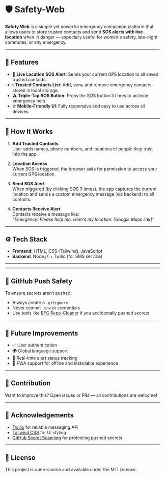 # 🛡️ Safety-Web

**Safety Web** is a simple yet powerful emergency companion platform that allows users to store trusted contacts and send **SOS alerts with live location** when in danger — especially useful for women's safety, late-night commutes, or any emergency.

---

## 🚀 Features

- 📍 **Live Location SOS Alert**: Sends your current GPS location to all saved trusted contacts.
- 📞 **Trusted Contacts List**: Add, view, and remove emergency contacts stored in local storage.
- ⚠️ **Triple-Tap SOS Button**: Press the SOS button 3 times to activate emergency help.
- 🌐 **Mobile-Friendly UI**: Fully responsive and easy to use across all devices.

---

## 🧠 How It Works

1. **Add Trusted Contacts**  
   User adds names, phone numbers, and locations of people they trust into the app.

2. **Location Access**  
   When SOS is triggered, the browser asks for permission to access your current GPS location.

3. **Send SOS Alert**  
   When triggered (by clicking SOS 3 times), the app captures the current location and sends a custom emergency message (via backend) to all contacts.

4. **Contacts Receive Alert**  
   Contacts receive a message like:  
   _"Emergency! Please help me. Here's my location: [Google Maps link]"_

---

## ⚙️ Tech Stack

- **Frontend**: HTML, CSS (Tailwind), JavaScript
- **Backend**: Node.js + Twilio (for SMS service)

---


---

## 🛑 GitHub Push Safety

To ensure secrets aren’t pushed:

- Always create a `.gitignore`
- Never commit `.env` or credentials
- Use tools like [BFG Repo-Cleaner](https://rtyley.github.io/bfg-repo-cleaner/) if you accidentally pushed secrets

---

## 📌 Future Improvements

- ✅ User authentication
- 🌍 Global language support
- 📡 Real-time alert status tracking
- 📱 PWA support for offline and installable experience

---

## 🤝 Contribution

Want to improve this? Open issues or PRs — all contributions are welcome!

---

## 🙏 Acknowledgements

- [Twilio](https://www.twilio.com/) for reliable messaging API
- [Tailwind CSS](https://tailwindcss.com/) for UI styling
- [GitHub Secret Scanning](https://docs.github.com/en/code-security) for protecting pushed secrets

---

## 📃 License

This project is open-source and available under the MIT License.



